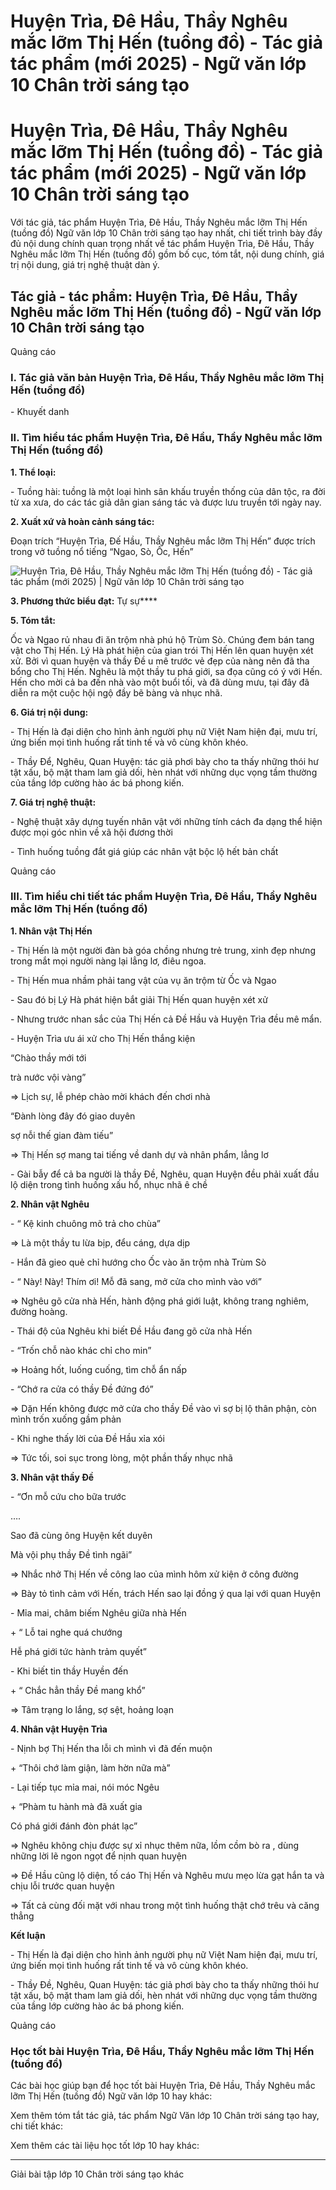 # Huyện Trìa, Đê Hầu, Thầy Nghêu mắc lỡm Thị Hến (tuồng đồ) - Tác giả tác phẩm (mới 2025) - Ngữ văn lớp 10 Chân trời sáng tạo

# Huyện Trìa, Đê Hầu, Thầy Nghêu mắc lỡm Thị Hến (tuồng đồ) - Tác giả tác phẩm (mới 2025) - Ngữ văn lớp 10 Chân trời sáng tạo

Với tác giả, tác phẩm Huyện Trìa, Đê Hầu, Thầy Nghêu mắc lỡm Thị Hến (tuồng đồ) Ngữ văn lớp 10 Chân trời sáng tạo hay nhất, chi tiết trình bày đầy đủ nội dung chính quan trọng nhất về tác phẩm Huyện Trìa, Đê Hầu, Thầy Nghêu mắc lỡm Thị Hến (tuồng đồ) gồm bố cục, tóm tắt, nội dung chính, giá trị nội dung, giá trị nghệ thuật dàn ý.

## Tác giả - tác phẩm: Huyện Trìa, Đê Hầu, Thầy Nghêu mắc lỡm Thị Hến (tuồng đồ) - Ngữ văn lớp 10 Chân trời sáng tạo

Quảng cáo

### **I. Tác giả văn bản Huyện Trìa, Đê Hầu, Thầy Nghêu mắc lỡm Thị Hến (tuồng đồ)**

\- Khuyết danh 

### **II. Tìm hiểu tác phẩm Huyện Trìa, Đê Hầu, Thầy Nghêu mắc lỡm Thị Hến (tuồng đồ)**

**1\. Thể loại:**

\- Tuồng hài: tuồng là một loại hình sân khấu truyền thống của dân tộc, ra đời từ xa xưa, do các tác giả dân gian sáng tác và được lưu truyền tới ngày nay. 

**2\. Xuất xứ và hoàn cảnh sáng tác:**

Đoạn trích “Huyện Trìa, Đế Hầu, Thầy Nghêu mắc lỡm Thị Hến” được trích trong vở tuồng nổ tiếng “Ngao, Sò, Ốc, Hến” 

![Huyện Trìa, Đê Hầu, Thầy Nghêu mắc lỡm Thị Hến \(tuồng đồ\) - Tác giả tác phẩm \(mới 2025\) | Ngữ văn lớp 10 Chân trời sáng tạo](https://vietjack.com/soan-van-lop-10-ct/images/tac-gia-tac-pham-huyen-tria-de-hau-thay-ngheu-mac-lom-thi-hen-tuong-do.PNG)

**3\. Phương thức biểu đạt:** Tự sự****

**5\. Tóm tắt:**

Ốc và Ngao rủ nhau đi ăn trộm nhà phú hộ Trùm Sò. Chúng đem bán tang vật cho Thị Hến. Lý Hà phát hiện của gian trói Thị Hến lên quan huyện xét xử. Bởi vì quan huyện và thầy Đề u mê trước vẻ đẹp của nàng nên đã tha bổng cho Thị Hến. Nghêu là một thầy tu phá giới, sa đọa cũng có ý với Hến. Hến cho mời cả ba đến nhà vào một buổi tối, và đã dùng mưu, tại đây đã diễn ra một cuộc hội ngộ đầy bẽ bàng và nhục nhã.

**6\. Giá trị nội dung:**

\- Thị Hến là đại diện cho hình ảnh người phụ nữ Việt Nam hiện đại, mưu trí, ứng biến mọi tình huống rất tinh tế và vô cùng khôn khéo.

\- Thầy Để, Nghêu, Quan Huyện: tác giả phơi bày cho ta thấy những thói hư tật xấu, bộ mặt tham lam giả dối, hèn nhát với những dục vọng tầm thường của tầng lớp cường hào ác bá phong kiến.

**7\. Giá trị nghệ thuật:**

\- Nghệ thuật xây dựng tuyến nhân vật với những tính cách đa dạng thể hiện được mọi góc nhìn về xã hội đương thời 

\- Tình huống tuồng đắt giá giúp các nhân vật bộc lộ hết bản chất

Quảng cáo

### **III. Tìm hiểu chi tiết tác phẩm Huyện Trìa, Đê Hầu, Thầy Nghêu mắc lỡm Thị Hến (tuồng đồ)**

**1\. Nhân vật Thị Hến**

\- Thị Hến là một người đàn bà góa chồng nhưng trẻ trung, xinh đẹp nhưng trong mắt mọi người nàng lại lẳng lơ, điêu ngoa.

\- Thị Hến mua nhầm phải tang vật của vụ ăn trộm từ Ốc và Ngao

\- Sau đó bị Lý Hà phát hiện bắt giải Thị Hến quan huyện xét xử

\- Nhưng trước nhan sắc của Thị Hến cả Đề Hầu và Huyện Trìa đều mê mẩn.

\- Huyện Trìa ưu ái xử cho Thị Hến thắng kiện

“Chào thầy mới tới

trà nước vội vàng” 

=> Lịch sự, lễ phép chào mời khách đến chơi nhà

“Đành lòng đây đó giao duyên

sợ nỗi thế gian đàm tiếu” 

=> Thị Hến sợ mang tai tiếng về danh dự và nhân phẩm, lẳng lơ

\- Gài bẫy để cả ba người là thầy Đề, Nghêu, quan Huyện đều phải xuất đầu lộ diện trong tình huống xấu hổ, nhục nhã ê chề

**2\. Nhân vật Nghêu**

\- “ Kệ kinh chuông mõ trả cho chùa” 

=> Là một thầy tu lừa bịp, đểu cáng, dựa dịp 

\- Hắn đã gieo quẻ chỉ hướng cho Ốc vào ăn trộm nhà Trùm Sò

\- “ Này! Này! Thím ơi! Mỗ đã sang, mở cửa cho mình vào với”

=> Nghêu gõ cửa nhà Hến, hành động phá giới luật, không trang nghiêm, đường hoàng.

\- Thái độ của Nghêu khi biết Đề Hầu đang gõ cửa nhà Hến

\- “Trốn chỗ nào khác chỉ cho min”

=> Hoảng hốt, luống cuống, tìm chỗ ẩn nấp 

\- “Chớ ra cửa có thầy Đề đứng đó”

=> Dặn Hến không được mở cửa cho thầy Đề vào vì sợ bị lộ thân phận, còn mình trốn xuống gầm phản

\- Khi nghe thấy lời của Đề Hầu xỉa xói 

=> Tức tối, soi sục trong lòng, một phần thấy nhục nhã

**3\. Nhân vật thầy Đề**

\- “Ơn mỗ cứu cho bữa trước

….

Sao đã cùng ông Huyện kết duyên

Mà vội phụ thầy Đề tình ngãi”

=> Nhắc nhở Thị Hến về công lao của mình hôm xử kiện ở công đường

=> Bày tỏ tình cảm với Hến, trách Hến sao lại đồng ý qua lại với quan Huyện

\- Mỉa mai, châm biếm Nghêu giữa nhà Hến 

\+ “ Lỗ tai nghe quá chướng

Hễ phá giới tức hành trảm quyết”

\- Khi biết tin thầy Huyền đến

\+ “ Chắc hẳn thầy Đề mang khổ”

=> Tâm trạng lo lắng, sợ sệt, hoảng loạn

**4\. Nhân vật Huyện Trìa**

\- Nịnh bợ Thị Hến tha lỗi ch mình vì đã đến muộn 

\+ “Thôi chớ làm giận, làm hờn nữa mà”

\- Lại tiếp tục mỉa mai, nói móc Ngêu

\+ “Phàm tu hành mà đã xuất gia

Có phá giới đánh đòn phát lạc”

=> Nghêu không chịu được sự xỉ nhục thêm nữa, lồm cồm bò ra , dùng những lời lẽ ngon ngọt để nịnh quan huyện

=> Đề Hầu cũng lộ diện, tố cáo Thị Hến và Nghêu mưu mẹo lừa gạt hắn ta và chịu lỗi trước quan huyện

=> Tất cả cùng đối mặt với nhau trong một tình huống thật chớ trêu và căng thẳng

**Kết luận**

\- Thị Hến là đại diện cho hình ảnh người phụ nữ Việt Nam hiện đại, mưu trí, ứng biến mọi tình huống rất tinh tế và vô cùng khôn khéo.

\- Thầy Đề, Nghêu, Quan Huyện: tác giả phơi bày cho ta thấy những thói hư tật xấu, bộ mặt tham lam giả dối, hèn nhát với những dục vọng tầm thường của tầng lớp cường hào ác bá phong kiến.

Quảng cáo

### **Học tốt bài Huyện Trìa, Đê Hầu, Thầy Nghêu mắc lỡm Thị Hến (tuồng đồ)**

Các bài học giúp bạn để học tốt bài Huyện Trìa, Đê Hầu, Thầy Nghêu mắc lỡm Thị Hến (tuồng đồ) Ngữ văn lớp 10 hay khác:

Xem thêm tóm tắt tác giả, tác phẩm Ngữ Văn lớp 10 Chân trời sáng tạo hay, chi tiết khác:

Xem thêm các tài liệu học tốt lớp 10 hay khác:

* * *

Giải bài tập lớp 10 Chân trời sáng tạo khác
